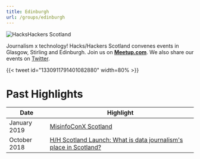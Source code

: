 ```yaml
---
title: Edinburgh
url: /groups/edinburgh
---
```


![HacksHackers Scotland](https://secure.meetupstatic.com/photos/event/c/a/9/e/600_478431870.jpeg)

Journalism x technology! Hacks/Hackers Scotland convenes events in Glasgow, Stirling and Edinburgh. Join us on **[Meetup.com](https://www.meetup.com/Hacks-Hackers-Scotland)**. We also share our events on [Twitter](https://twitter.com/HacksHackersSCO).

{{< tweet id="1330911791401082880" width=80% >}}

# Past Highlights

| **Date**  | **Highlight** |  
|-----------|---------------|  
| January 2019 | [MisinfoConX Scotland](https://www.scotsman.com/news/politics/misinfoconx-event-combat-fake-news-heads-scotland-1422686) |
| October 2018 | [H/H Scotland Launch: What is data journalism's place in Scotland?](https://www.meetup.com/Hacks-Hackers-Scotland/events/254877739/) |
